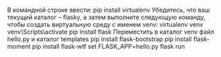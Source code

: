 В командной строке ввести:
pip install virtualenv
Убедитесь, что ваш текущий каталог – flasky, а затем выполните следующую команду, чтобы создать виртуальную среду с именем venv:
virtualenv venv
venv\Scripts\activate
pip install flask
Переместить в каталог venv файл hello.py и каталог templates
pip install flask-bootstrap
pip install flask-moment
pip install flask-wtf
set FLASK_APP=hello.py
flask run
